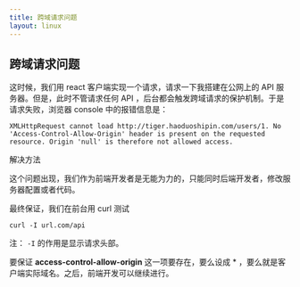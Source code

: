 ```yaml
---
title: 跨域请求问题
layout: linux
---
```


## 跨域请求问题

这时候，我们用 react 客户端实现一个请求，请求一下我搭建在公网上的 API 服务器。但是，此时不管请求任何 API ，后台都会触发跨域请求的保护机制。于是请求失败，浏览器 console 中的报错信息是：

```
XMLHttpRequest cannot load http://tiger.haoduoshipin.com/users/1. No 'Access-Control-Allow-Origin' header is present on the requested resource. Origin 'null' is therefore not allowed access.
```

解决方法

这个问题出现，我们作为前端开发者是无能为力的，只能同时后端开发者，修改服务器配置或者代码。

最终保证，我们在前台用 curl 测试

```
curl -I url.com/api
```
注： `-I` 的作用是显示请求头部。

要保证 **access-control-allow-origin** 这一项要存在，要么设成 * ，要么就是客户端实际域名。之后，前端开发可以继续进行。
